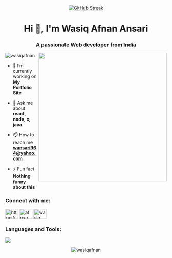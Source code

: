 <p align="center">
    <a href="https://git.io/streak-stats"><img src="https://streak-stats.demolab.com?user=wasiqAfnan&theme=highcontrast&hide_border=true" alt="GitHub Streak" /></a>
</p>
</center>
<h1 align="center">Hi 👋, I'm Wasiq Afnan Ansari</h1>
<h3 align="center">A passionate Web developer from India</h3>

<img src="https://upload.wikimedia.org/wikipedia/commons/thumb/6/6f/Programming123najra.gif/800px-Programming123najra.gif?20220415084448" width="400" align="right">

<p align="left"> <img src="https://commons.wikimedia.org/wiki/File:Programming123najra.gif" alt="wasiqafnan" /> </p>

- 🔭 I’m currently working on **My Portfolio Site**

- 💬 Ask me about **react, node, c, java**

- 📫 How to reach me **wansari964@yahoo.com**

- ⚡ Fun fact **Nothing funny about this**

<h3 align="left">Connect with me:</h3>
<p align="left">
<a href="https://www.linkedin.com/in/wasiq-afnan-ansari-cs2021" target="blank"><img align="center" src="https://raw.githubusercontent.com/rahuldkjain/github-profile-readme-generator/master/src/images/icons/Social/linked-in-alt.svg" alt="https://www.linkedin.com/in/wasiq-afnan-ansari-cs2021" height="30" width="40" target="_blank" /></a>
<a href="https://fb.com/afnanansari" target="blank"><img align="center" src="https://raw.githubusercontent.com/rahuldkjain/github-profile-readme-generator/master/src/images/icons/Social/facebook.svg" alt="afnan ansari" height="30" width="40" target="_blank" /></a>
<a href="https://auth.geeksforgeeks.org/user/wasiqafnan" target="blank"><img align="center" src="https://raw.githubusercontent.com/rahuldkjain/github-profile-readme-generator/master/src/images/icons/Social/geeks-for-geeks.svg" alt="wasiq afnan ansari" height="30" width="40" target="_blank" /></a>
</p>

<h3 align="left">Languages and Tools:</h3>
<img src="https://skillicons.dev/icons?i=java,c,cpp,py,html,css,js,php,bootstrap,react,nodejs,express,npm,vite,materialui,tailwind,mysql,postman,vscode,git,github,stackoverflow,replit,vscode,idea,pycharm,eclipse,wordpress,windows,linux,ubuntu" />

<p align="center"><img align="center" src="https://github-readme-stats.vercel.app/api/top-langs?username=wasiqafnan&show_icons=true&locale=en&layout=compact" alt="wasiqafnan" /></p>


